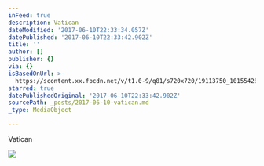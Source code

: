 ```yaml
---
inFeed: true
description: Vatican
dateModified: '2017-06-10T22:33:34.057Z'
datePublished: '2017-06-10T22:33:42.902Z'
title: ''
author: []
publisher: {}
via: {}
isBasedOnUrl: >-
  https://scontent.xx.fbcdn.net/v/t1.0-9/q81/s720x720/19113750_10155428859653156_6184568090868365932_n.jpg?oh=16c1920da88bb231fa9cfa927e81afdd&oe=59E639E1
starred: true
datePublishedOriginal: '2017-06-10T22:33:42.902Z'
sourcePath: _posts/2017-06-10-vatican.md
_type: MediaObject

---
```

Vatican

<article style=""><img src="https://scontent.xx.fbcdn.net/v/t1.0-9/q81/s720x720/19113750_10155428859653156_6184568090868365932_n.jpg?oh=16c1920da88bb231fa9cfa927e81afdd&amp;oe=59E639E1" /></article>